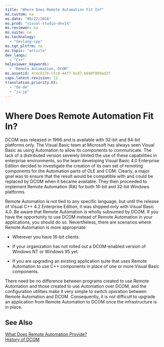 ```yaml
---
title: "Where Does Remote Automation Fit In?"
ms.custom: na
ms.date: "09/22/2016"
ms.prod: "visual-studio-dev14"
ms.reviewer: na
ms.suite: na
ms.technology: 
  - "devlang-cpp"
ms.tgt_pltfrm: na
ms.topic: "article"
dev_langs: 
  - "C++"
helpviewer_keywords: 
  - "Remote Automation, DCOM"
ms.assetid: 4c4c8176-cfc0-44f7-bc87-b690f069ad2f
caps.latest.revision: 12
translation.priority.ht: 
  - "de-de"
  - "ja-jp"
---
```

# Where Does Remote Automation Fit In?
DCOM was released in 1996 and is available with 32-bit and 64-bit platforms only. The Visual Basic team at Microsoft has always seen Visual Basic as using Automation to allow its components to communicate. The lack of a distributed version severely limited the use of these capabilities in enterprise environments, so the team developing Visual Basic 4.0 Enterprise Edition decided to investigate the creation of its own set of remoting components for the Automation parts of OLE and COM. Clearly, a major goal was to ensure that the result would be compatible with and could be replaced by DCOM when it became available. They then proceeded to implement Remote Automation (RA) for both 16-bit and 32-bit Windows platforms.  
  
 Remote Automation is not tied to any specific language, but until the release of Visual C++ 4.2 Enterprise Edition, it was shipped only with Visual Basic 4.0. Be aware that Remote Automation is wholly subsumed by DCOM. If you have the opportunity to use DCOM instead of Remote Automation in your applications, you should do so. Nevertheless, there are scenarios where Remote Automation is more appropriate:  
  
-   Wherever you have 16-bit clients.  
  
-   If your organization has not rolled out a DCOM-enabled version of Windows NT or Windows 95 yet.  
  
-   If you are upgrading an existing application suite that uses Remote Automation to use C++ components in place of one or more Visual Basic components.  
  
 There need be no difference between programs created to use Remote Automation and those created to use Automation over DCOM, and the configuration utilities make it very simple to switch operation between Remote Automation and DCOM. Consequently, it is not difficult to upgrade an application from Remote Automation to DCOM once the infrastructure is in place.  
  
## See Also  
 [What Does Remote Automation Provide?](../vs140/what-does-remote-automation-provide-.md)   
 [History of DCOM](../vs140/history-of-dcom.md)